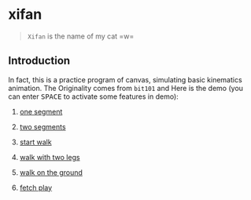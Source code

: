# xifan

> `Xifan` is the name of my cat =w=

## Introduction

In fact, this is a practice program of canvas, simulating basic kinematics animation. The Originality comes from `bit101` and Here is the demo (you can enter <kbd>SPACE</kbd> to activate some features in demo):

1. [one segment](http://aprilandjan.github.com/xifan/index.html#chapter1)

2. [two segments](http://aprilandjan.github.com/xifan/index.html#chapter2)

3. [start walk](http://aprilandjan.github.com/xifan/index.html#chapter3)

4. [walk with two legs](http://aprilandjan.github.com/xifan/index.html#chapter4)

5. [walk on the ground](http://aprilandjan.github.com/xifan/index.html#chapter5)

6. [fetch play](http://aprilandjan.github.com/xifan/index.html#chapter6)